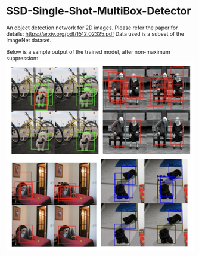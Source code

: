 # SSD-Single-Shot-MultiBox-Detector
An object detection network for 2D images. Please refer the paper for details: https://arxiv.org/pdf/1512.02325.pdf
Data used is a subset of the ImageNet dataset.

Below is a sample output of the trained model, after non-maximum suppression:
![SampleOutput](SampleOutput.png)

